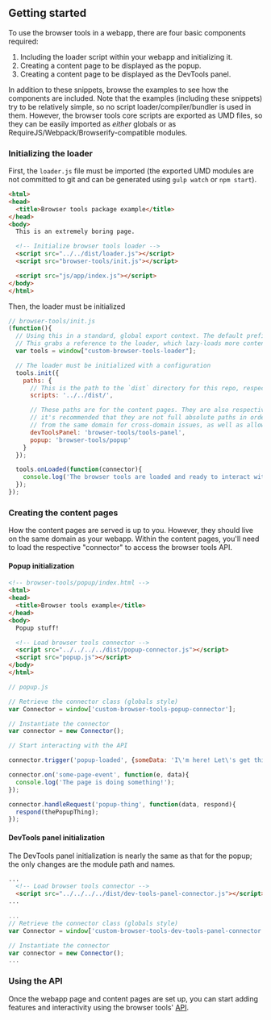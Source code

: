## Getting started

To use the browser tools in a webapp, there are four basic components required:
1. Including the loader script within your webapp and initializing it.
2. Creating a content page to be displayed as the popup.
3. Creating a content page to be displayed as the DevTools panel.

In addition to these snippets, browse the examples to see how the components are included. Note that the examples (including these snippets)
try to be relatively simple, so no script loader/compiler/bundler is used in them. However, the browser tools core scripts
are exported as UMD files, so they can be easily imported as _either_ globals or as RequireJS/Webpack/Browserify-compatible modules.

### Initializing the loader

First, the `loader.js` file must be imported (the exported UMD modules are not committed to git and can be generated using `gulp watch` or `npm start`).
```html
<html>
<head>
  <title>Browser tools package example</title>
</head>
<body>
  This is an extremely boring page.

  <!-- Initialize browser tools loader -->
  <script src="../../dist/loader.js"></script>
  <script src="browser-tools/init.js"></script>

  <script src="js/app/index.js"></script>
</body>
</html>

```

Then, the loader must be initialized

```js
// browser-tools/init.js
(function(){
  // Using this in a standard, global export context. The default prefix for each component is `custom-browser-tools-`.
  // This grabs a reference to the loader, which lazy-loads more content on demand.
  var tools = window["custom-browser-tools-loader"];

  // The loader must be initialized with a configuration
  tools.init({
    paths: {
      // This is the path to the `dist` directory for this repo, respective to your webpage
      scripts: '../../dist/',

      // These paths are for the content pages. They are also respective to your webpage, and can be relative or absolute, although
      // it's recommended that they are not full absolute paths in order to ensure that your webapp and content pages are served
      // from the same domain for cross-domain issues, as well as allowing for prod vs. test vs. local environments.
      devToolsPanel: 'browser-tools/tools-panel',
      popup: 'browser-tools/popup'
    }
  });

  tools.onLoaded(function(connector){
    console.log('The browser tools are loaded and ready to interact with!');
  });
});
```

### Creating the content pages

How the content pages are served is up to you. However, they should live on the same domain as your webapp. Within the content pages, you'll need to load the respective "connector" to access the browser tools API.

#### Popup initialization

```html
<!-- browser-tools/popup/index.html -->
<html>
<head>
  <title>Browser tools example</title>
</head>
<body>
  Popup stuff!

  <!-- Load browser tools connector -->
  <script src="../../../../dist/popup-connector.js"></script>
  <script src="popup.js"></script>
</body>
</html>
```

```js
// popup.js

// Retrieve the connector class (globals style)
var Connector = window['custom-browser-tools-popup-connector'];

// Instantiate the connector
var connector = new Connector();

// Start interacting with the API

connector.trigger('popup-loaded', {someData: 'I\'m here! Let\'s get this party started!!!'};;

connector.on('some-page-event', function(e, data){
  console.log('The page is doing something!');
});

connector.handleRequest('popup-thing', function(data, respond){
  respond(thePopupThing);
});

```

#### DevTools panel initialization

The DevTools panel initialization is nearly the same as that for the popup; the only changes are the module path and names.

```html
...
  <!-- Load browser tools connector -->
  <script src="../../../../dist/dev-tools-panel-connector.js"></script>
...
```

```js
...
// Retrieve the connector class (globals style)
var Connector = window['custom-browser-tools-dev-tools-panel-connector'];

// Instantiate the connector
var connector = new Connector();
...

```

### Using the API
Once the webapp page and content pages are set up, you can start adding features and interactivity using the browser tools' [API](api).
